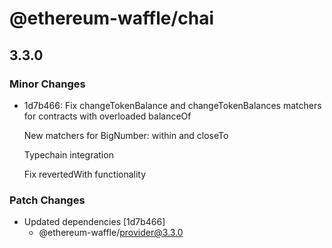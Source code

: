 # @ethereum-waffle/chai

## 3.3.0
### Minor Changes

- 1d7b466: Fix changeTokenBalance and changeTokenBalances matchers for contracts with overloaded balanceOf
  
  New matchers for BigNumber: within and closeTo
  
  Typechain integration
  
  Fix revertedWith functionality

### Patch Changes

- Updated dependencies [1d7b466]
  - @ethereum-waffle/provider@3.3.0
